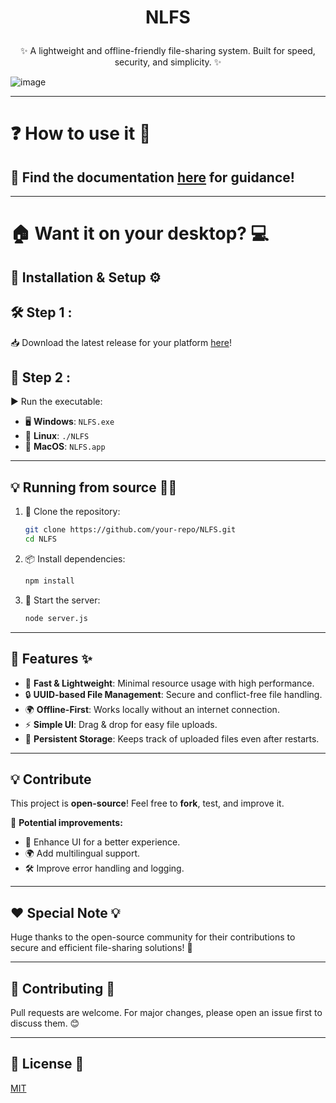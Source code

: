 # <p align="center"> NLFS </p>

<p align="center">
✨ A lightweight and offline-friendly file-sharing system. Built for speed, security, and simplicity. ✨
</p>

![image](https://github.com/user-attachments/assets/e4916e6a-df0c-4829-bc9e-1a3b21a5d2c0)

---

# ❓ How to use it 🧐

<h2>📖 Find the documentation <a href="https://your-docs-link.com">here</a> for guidance!</h2>

---

# 🏠 Want it on your desktop? 💻

## 🔨 Installation & Setup ⚙️

<h2>🛠️ Step 1 :</h2>

📥 Download the latest release for your platform <a href="https://github.com/your-repo/NLFS/releases">here</a>!

<h2>🚀 Step 2 :</h2>

▶️ Run the executable:

- 🖥️ **Windows**: `NLFS.exe`
- 🐧 **Linux**: `./NLFS`
- 🍏 **MacOS**: `NLFS.app`

---

## 💡 Running from source 🧑‍💻

1. 📌 Clone the repository:
   ```bash
   git clone https://github.com/your-repo/NLFS.git
   cd NLFS
   ```
2. 📦 Install dependencies:
   ```bash
   npm install
   ```
3. 🔧 Start the server:
   ```bash
   node server.js
   ```

---

## 🎯 Features ✨

- 🚀 **Fast & Lightweight**: Minimal resource usage with high performance.
- 🔒 **UUID-based File Management**: Secure and conflict-free file handling.
- 🌍 **Offline-First**: Works locally without an internet connection.
- ⚡ **Simple UI**: Drag & drop for easy file uploads.
- 📂 **Persistent Storage**: Keeps track of uploaded files even after restarts.

---

## 💡 Contribute

This project is **open-source**! Feel free to **fork**, test, and improve it.

📌 **Potential improvements:**
- 🎨 Enhance UI for a better experience.
- 🌍 Add multilingual support.
- 🛠️ Improve error handling and logging.

---

## ❤️ Special Note 💡

Huge thanks to the open-source community for their contributions to secure and efficient file-sharing solutions! 🎉

---

## 🤝 Contributing 🌟

Pull requests are welcome. For major changes, please open an issue first to discuss them. 😊

---

## 📜 License 📝

[MIT](https://choosealicense.com/licenses/mit/)
